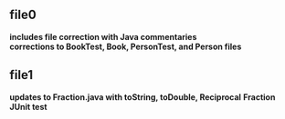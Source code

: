 ## file0

**includes file correction with Java commentaries**<br/> 
**corrections to BookTest, Book, PersonTest, and Person files**

## file1
**updates to Fraction.java with toString, toDouble, Reciprocal**
**Fraction JUnit test**
